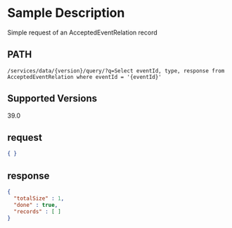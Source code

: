 # Sample Description
Simple request of an AcceptedEventRelation record

## PATH
```
/services/data/{version}/query/?q=Select eventId, type, response from AcceptedEventRelation where eventId = '{eventId}'
```
## Supported Versions
39.0

## request
 ```json
 { }
```

## response
```json
{
  "totalSize" : 1,
  "done" : true,
  "records" : [ ]
}
```
